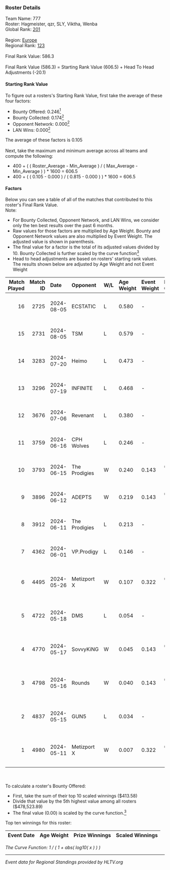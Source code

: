 ### Roster Details<br />
Team Name: 777<br />
Roster: Hagmeister, qzr, SLY, Viktha, Wenba<br />
Global Rank: [201](../../standings_global_2024_11_06.md)<br />
<br />
Region: [Europe]( ../../standings_europe_2024_11_06.md)<br />
Regional Rank: [123]( ../../standings_europe_2024_11_06.md)<br />
<br />
Final Rank Value:  586.3<br />
<br />
Final Rank Value (586.3) = Starting Rank Value (606.5) + Head To Head Adjustments (-20.1)<br />

#### Starting Rank Value<br />
To figure out a rosters's Starting Rank Value, first take the average of these four factors:<br />
- Bounty Offered: 0.246[<sup>1</sup>](#table2)
- Bounty Collected: 0.174[<sup>2</sup>](#table1)
- Opponent Network: 0.000[<sup>2</sup>](#table1)
- LAN Wins: 0.000[<sup>2</sup>](#table1)

The average of these factors is 0.105<br />
<br />
Next, take the maximum and minimum average across all teams and compute the following:<br />
- 400 + ( ( Roster_Average - Min_Average ) / ( Max_Average - Min_Average ) ) * 1600 = 606.5
- 400 + ( ( 0.105 - 0.000 ) / ( 0.815 - 0.000 ) ) * 1600 = 606.5


#### Factors<br />
Below you can see a table of all of the matches that contributed to this roster's Final Rank Value.<br />
Note:<br />

- For Bounty Collected, Opponent Network, and LAN Wins, we consider only the ten best results over the past 6 months.
- Raw values for those factors are multiplied by Age Weight. Bounty and Opponent Network values are also multiplied by Event Weight. The adjusted value is shown in parenthesis.
- The final value for a factor is the total of its adjusted values divided by 10. Bounty Collected is further scaled by the curve function[<sup>3</sup>](#curveFunction)
- Head to head adjustments are based on rosters' starting rank values. The results shown below are adjusted by Age Weight and not Event Weight
<span id="table1"></span><br />


| Match Played | Match ID | Date       | Opponent      | W/L | Age Weight | Event Weight | Bounty Collected | Opponent Network | LAN Wins  | H2H Adj. | Roster                                       |
| -: | -: | :- | :- | :- | :- | :- | :- | :- | :- | -: | :- |
|           16 |     2725 | 2024-08-05 | ECSTATIC      | L   | 0.580      | -            | -                | -                | -         |    -2.32 | Hagmeister, qzr, SLY, Viktha, Wenba          |
|           15 |     2731 | 2024-08-05 | TSM           | L   | 0.579      | -            | -                | -                | -         |    -2.53 | Hagmeister, qzr, SLY, Viktha, Wenba          |
|           14 |     3283 | 2024-07-20 | Heimo         | L   | 0.473      | -            | -                | -                | -         |    -6.64 | Hagmeister, qzr, SLY, Viktha, Wenba          |
|           13 |     3296 | 2024-07-19 | INFINITE      | L   | 0.468      | -            | -                | -                | -         |    -8.89 | Hagmeister, qzr, SLY, Viktha, Wenba          |
|           12 |     3676 | 2024-07-06 | Revenant      | L   | 0.380      | -            | -                | -                | -         |    -2.68 | Hagmeister, qzr, SLY, Viktha, Wenba          |
|           11 |     3759 | 2024-06-16 | CPH Wolves    | L   | 0.246      | -            | -                | -                | -         |    -2.18 | Hagmeister, qzr, SLY, Viktha, Wenba          |
|           10 |     3793 | 2024-06-15 | The Prodigies | W   | 0.240      | 0.143        | 0.005 (0.000)    | 0.018 (0.001)    | 0 (0.000) |     4.23 | Hagmeister, qzr, SLY, Viktha, Wenba          |
|            9 |     3896 | 2024-06-12 | ADEPTS        | W   | 0.219      | 0.143        | 0.000 (0.000)    | 0.032 (0.001)    | 0 (0.000) |     3.04 | Hagmeister, qzr, SLY, Viktha, Wenba          |
|            8 |     3912 | 2024-06-11 | The Prodigies | L   | 0.213      | -            | -                | -                | -         |    -2.93 | Hagmeister, qzr, SLY, Viktha, Wenba          |
|            7 |     4362 | 2024-06-01 | VP.Prodigy    | L   | 0.146      | -            | -                | -                | -         |    -1.64 | Affava, Hagmeister, qzr, Viktha, Wenba       |
|            6 |     4495 | 2024-05-26 | Metizport X   | W   | 0.107      | 0.322        | 0.001 (0.000)    | 0.000 (0.000)    | 0 (0.000) |     1.54 | Affava, Hagmeister, MadeInRed, Viktha, Wenba |
|            5 |     4722 | 2024-05-18 | DMS           | L   | 0.054      | -            | -                | -                | -         |    -0.38 | Affava, Hagmeister, MadeInRed, Viktha, Wenba |
|            4 |     4770 | 2024-05-17 | SovvyKiNG     | W   | 0.045      | 0.143        | 0.001 (0.000)    | 0.404 (0.003)    | 0 (0.000) |     0.99 | Affava, Hagmeister, MadeInRed, Viktha, Wenba |
|            3 |     4798 | 2024-05-16 | Rounds        | W   | 0.040      | 0.143        | 0.000 (0.000)    | 0.000 (0.000)    | 0 (0.000) |     0.30 | Affava, Hagmeister, MadeInRed, Viktha, Wenba |
|            2 |     4837 | 2024-05-15 | GUN5          | L   | 0.034      | -            | -                | -                | -         |    -0.13 | Affava, Hagmeister, MadeInRed, Viktha, Wenba |
|            1 |     4980 | 2024-05-11 | Metizport X   | W   | 0.007      | 0.322        | 0.001 (0.000)    | 0.000 (0.000)    | 0 (0.000) |     0.10 | Affava, Hagmeister, MadeInRed, Viktha, Wenba |

<br />
<span id="table2"></span><br />
To calculate a roster's Bounty Offered:<br />

- First, take the sum of their top 10 scaled winnings ($413.58)
- Divide that value by the 5th highest value among all rosters ($478,523.89)
- The final value (0.00) is scaled by the curve function.[<sup>3</sup>](#curveFunction)

Top ten winnings for this roster:<br />

| Event Date | Age Weight | Prize Winnings | Scaled Winnings |
| :- | -: | :- | :- |


<span id="curveFunction"></span>_The Curve Function: 1 / ( 1 + abs( log10( x ) ) )_<br />

---
_Event data for Regional Standings provided by HLTV.org_<br />
